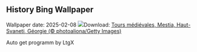 ## History Bing Wallpaper
Wallpaper date: 2025-02-08
![](https://www.bing.com/th?id=OHR.SnowySvaneti_FR-FR5675454162_UHD.jpg&w=1000)Download: [Tours médiévales, Mestia, Haut-Svaneti, Géorgie (© photoaliona/Getty Images)](https://www.bing.com/th?id=OHR.SnowySvaneti_FR-FR5675454162_UHD.jpg)

Auto get programm by LtgX
